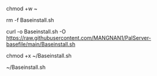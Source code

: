 chmod +w ~  

rm -f Baseinstall.sh  

curl -o Baseinstall.sh -O https://raw.githubusercontent.com/MANGNAN1/PalServer-basefile/main/Baseinstall.sh  

chmod +x ~/Baseinstall.sh  

~/Baseinstall.sh
